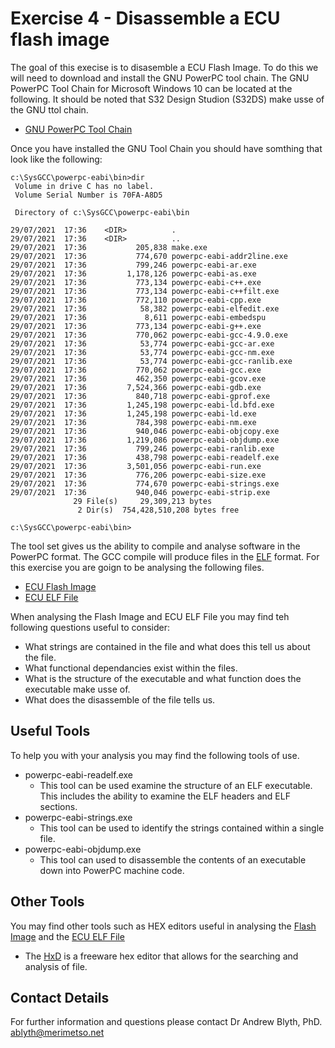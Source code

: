 # Exercise 4 - Disassemble a ECU flash image

The goal of this execise is to disasemble a ECU Flash Image. To do this we will need to download and install the GNU PowerPC tool chain. The GNU PowerPC Tool Chain for Microsoft Windows 10 can be located at the following. It should be noted that S32 Design Studion (S32DS) make usse of the GNU ttol chain.

* [GNU PowerPC Tool Chain](https://gnutoolchains.com/powerpc-eabi/)

Once you have installed the GNU Tool Chain you should have somthing that look like the following: 

```
c:\SysGCC\powerpc-eabi\bin>dir
 Volume in drive C has no label.
 Volume Serial Number is 70FA-A8D5

 Directory of c:\SysGCC\powerpc-eabi\bin

29/07/2021  17:36    <DIR>          .
29/07/2021  17:36    <DIR>          ..
29/07/2021  17:36           205,838 make.exe
29/07/2021  17:36           774,670 powerpc-eabi-addr2line.exe
29/07/2021  17:36           799,246 powerpc-eabi-ar.exe
29/07/2021  17:36         1,178,126 powerpc-eabi-as.exe
29/07/2021  17:36           773,134 powerpc-eabi-c++.exe
29/07/2021  17:36           773,134 powerpc-eabi-c++filt.exe
29/07/2021  17:36           772,110 powerpc-eabi-cpp.exe
29/07/2021  17:36            58,382 powerpc-eabi-elfedit.exe
29/07/2021  17:36             8,611 powerpc-eabi-embedspu
29/07/2021  17:36           773,134 powerpc-eabi-g++.exe
29/07/2021  17:36           770,062 powerpc-eabi-gcc-4.9.0.exe
29/07/2021  17:36            53,774 powerpc-eabi-gcc-ar.exe
29/07/2021  17:36            53,774 powerpc-eabi-gcc-nm.exe
29/07/2021  17:36            53,774 powerpc-eabi-gcc-ranlib.exe
29/07/2021  17:36           770,062 powerpc-eabi-gcc.exe
29/07/2021  17:36           462,350 powerpc-eabi-gcov.exe
29/07/2021  17:36         7,524,366 powerpc-eabi-gdb.exe
29/07/2021  17:36           840,718 powerpc-eabi-gprof.exe
29/07/2021  17:36         1,245,198 powerpc-eabi-ld.bfd.exe
29/07/2021  17:36         1,245,198 powerpc-eabi-ld.exe
29/07/2021  17:36           784,398 powerpc-eabi-nm.exe
29/07/2021  17:36           940,046 powerpc-eabi-objcopy.exe
29/07/2021  17:36         1,219,086 powerpc-eabi-objdump.exe
29/07/2021  17:36           799,246 powerpc-eabi-ranlib.exe
29/07/2021  17:36           438,798 powerpc-eabi-readelf.exe
29/07/2021  17:36         3,501,056 powerpc-eabi-run.exe
29/07/2021  17:36           776,206 powerpc-eabi-size.exe
29/07/2021  17:36           774,670 powerpc-eabi-strings.exe
29/07/2021  17:36           940,046 powerpc-eabi-strip.exe
              29 File(s)     29,309,213 bytes
               2 Dir(s)  754,428,510,208 bytes free

c:\SysGCC\powerpc-eabi\bin>
```

The tool set gives us the ability to compile and analyse software in the PowerPC format. The GCC compile will produce files in the [ELF](https://en.wikipedia.org/wiki/Executable_and_Linkable_Format) format.  For this exercise you are goign to be analysing the following files.

* [ECU Flash Image](https://github.com/Merimetso-Code/EmbeddedAutomotiveSecurity/blob/main/Exercise4.bin)
* [ECU ELF File](https://github.com/Merimetso-Code/EmbeddedAutomotiveSecurity/blob/main/Exercise4.elf)

When analysing the Flash Image and ECU ELF File you may find teh following questions useful to consider:

* What strings are contained in the file and what does this tell us about the file.
* What functional dependancies exist within the files.
* What is the structure of the executable and what function does the executable make usse of.
* What does the disassemble of the file tells us.

## Useful Tools

To help you with your analysis you may find the following tools of use.

* powerpc-eabi-readelf.exe
    * This tool can be used examine the structure of an ELF executable. This includes the ability to examine the ELF headers and ELF sections.
* powerpc-eabi-strings.exe
    * This tool can be used to identify the strings contained within a single file. 
* powerpc-eabi-objdump.exe
    * This tool can used to disassemble the contents of an executable down into PowerPC machine code. 

## Other Tools

You may find other tools such as HEX editors useful in analysing the [Flash Image](https://github.com/Merimetso-Code/EmbeddedAutomotiveSecurity/blob/main/Exercise4.bin) and the [ECU ELF File](https://github.com/Merimetso-Code/EmbeddedAutomotiveSecurity/blob/main/Exercise4.elf)

* The [HxD](https://mh-nexus.de/en/hxd/) is a freeware hex editor that allows for the searching and analysis of file.

## Contact Details

For further information and questions please contact Dr Andrew Blyth, PhD. <ablyth@merimetso.net>
